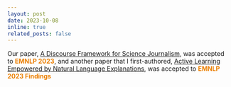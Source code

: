 ```yaml
---
layout: post
date: 2023-10-08
inline: true
related_posts: false
---
```


Our paper, [A Discourse Framework for Science Journalism](https://arxiv.org/abs/2310.15077), was accepted to **<span style="color:#EB7F00">EMNLP 2023</span>**, and another paper that I first-authored, [Active Learning Empowered by Natural Language Explanations](https://arxiv.org/abs/2305.12710), was accepted to **<span style="color:#EB7F00">EMNLP 2023 Findings</span>**

